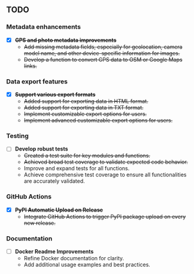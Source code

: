 ## TODO

### Metadata enhancements

- [X] ~~**GPS and photo metadata improvements**~~
  - ~~Add missing metadata fields, especially for geolocation, camera model name, and other device-specific information for images.~~
  - ~~Develop a function to convert GPS data to OSM or Google Maps links.~~

### Data export features

- [X] ~~**Support various export formats**~~
  - ~~Added support for exporting data in HTML format.~~
  - ~~Added support for exporting data in TXT format.~~
  - ~~Implement customizable export options for users.~~
  - ~~Implement advanced customizable export options for users.~~

### Testing

- [ ] **Develop robust tests**
  - ~~Created a test suite for key modules and functions.~~
  - ~~Achieved broad test coverage to validate expected code behavior.~~
  - Improve and expand tests for all functions.
  - Achieve comprehensive test coverage to ensure all functionalities are accurately validated.

### GitHub Actions

- [X] ~~**PyPI Automatic Upload on Release**~~
  - ~~Integrate GitHub Actions to trigger PyPI package upload on every new release.~~

### Documentation

- [ ] **Docker Readme Improvements**
  - Refine Docker documentation for clarity.
  - Add additional usage examples and best practices.
